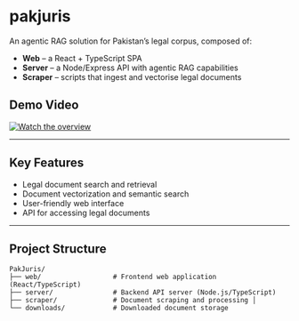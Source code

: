 # pakjuris

An agentic RAG solution for Pakistan’s legal corpus, composed of:

* **Web** – a React + TypeScript SPA
* **Server** – a Node/Express API with agentic RAG capabilities
* **Scraper** – scripts that ingest and vectorise legal documents

## Demo Video

[![Watch the overview](https://cdn.loom.com/sessions/thumbnails/607094ee1d2b4335b02475851a410381-5886dce188c794cf-full-play.gif)](https://www.loom.com/share/607094ee1d2b4335b02475851a410381)

---

## Key Features

- Legal document search and retrieval
- Document vectorization and semantic search
- User-friendly web interface
- API for accessing legal documents

---

## Project Structure

```
PakJuris/
├── web/                  # Frontend web application (React/TypeScript)
├── server/               # Backend API server (Node.js/TypeScript)
├── scraper/              # Document scraping and processing │
└── downloads/            # Downloaded document storage
```